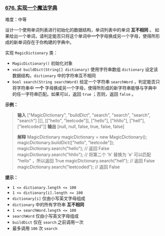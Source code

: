 ### [676\. 实现一个魔法字典](https://leetcode.cn/problems/implement-magic-dictionary/)

难度：中等

设计一个使用单词列表进行初始化的数据结构，单词列表中的单词 **互不相同** 。 如果给出一个单词，请判定能否只将这个单词中**一个**字母换成另一个字母，使得所形成的新单词存在于你构建的字典中。

实现 `MagicDictionary` 类：

- `MagicDictionary()` 初始化对象
- `void buildDict(String[] dictionary)` 使用字符串数组 `dictionary` 设定该数据结构，`dictionary` 中的字符串互不相同
- `bool search(String searchWord)` 给定一个字符串 `searchWord` ，判定能否只将字符串中 **一个** 字母换成另一个字母，使得所形成的新字符串能够与字典中的任一字符串匹配。如果可以，返回 `true` ；否则，返回 `false` 。

**示例：**

> **输入**
> ["MagicDictionary", "buildDict", "search", "search", "search", "search"]
> \[[], \[["hello", "leetcode"]], ["hello"], ["hhllo"], ["hell"], ["leetcoded"]]
> **输出**
> [null, null, false, true, false, false]
> 
> **解释**
> MagicDictionary magicDictionary = new MagicDictionary();
> magicDictionary.buildDict(["hello", "leetcode"]);
> magicDictionary.search("hello");      // 返回 False
> magicDictionary.search("hhllo");      // 将第二个 'h' 替换为 'e' 可以匹配 "hello" ，所以返回 True
> magicDictionary.search("hell");       // 返回 False
> magicDictionary.search("leetcoded");  // 返回 False

**提示：**

- `1 <= dictionary.length <= 100`
- `1 <= dictionary[i].length <= 100`
- `dictionary[i]` 仅由小写英文字母组成
- `dictionary` 中的所有字符串 **互不相同**
- `1 <= searchWord.length <= 100`
- `searchWord` 仅由小写英文字母组成
- `buildDict` 仅在 `search` 之前调用一次
- 最多调用 `100` 次 `search`
